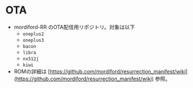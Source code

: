 # OTA

- mordiford-RR のOTA配信用リポジトリ。対象は以下
    - `oneplus2`
    - `oneplus3`
    - `bacon`
    - `libra`
    - `nx512j`
    - `kiwi`
- ROMの詳細は [https://github.com/mordiford/resurrection_manifest/wiki](https://github.com/mordiford/resurrection_manifest/wiki) 参照。
